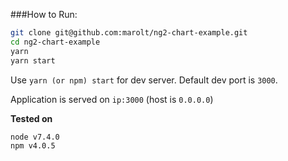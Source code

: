 ###How to Run:
```sh
git clone git@github.com:marolt/ng2-chart-example.git
cd ng2-chart-example
yarn
yarn start
```

Use `yarn (or npm) start` for dev server. Default dev port is `3000`.

Application is served on `ip:3000` (host is `0.0.0.0`)



**Tested on**

```bash
node v7.4.0
npm v4.0.5
```
